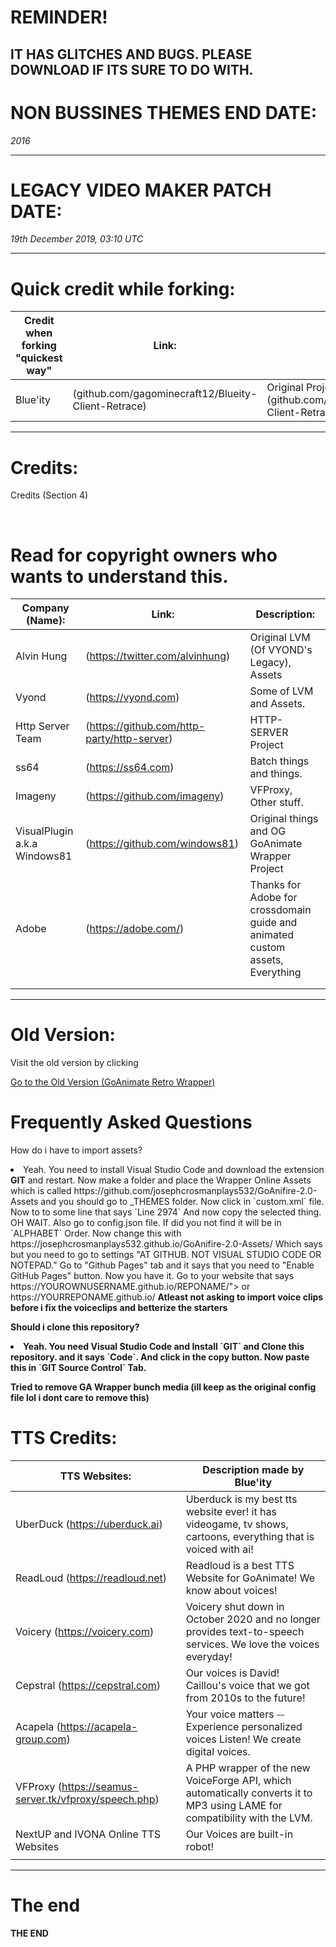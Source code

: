 <!-- 
Credits: Wrapper Offline Team: Also with this. i tried to do this. LOL

-->

<!-- 
Code Key:
qeh rfqweiyg tv789rwt78ewrntgv87wt
 -->

# REMINDER!

IT HAS GLITCHES AND BUGS. PLEASE DOWNLOAD IF ITS SURE TO DO WITH.
-----------------------------------

# NON BUSSINES THEMES END DATE:

*2016*

-----------------------------------



# LEGACY VIDEO MAKER PATCH DATE:

*19th December 2019, 03:10 UTC*

-----------------------------------

# Quick credit while forking:

| Credit when forking "quickest way" | Link:                       | Description:  |
| ---------------------------------- | --------------------------- | ------------- |
| Blue'ity                           | (github.com/gagominecraft12/Blueity-Client-Retrace)  | Original Project at (github.com/gagominecraft12/Blueity-Client-Retrace)

-----------------------------------

# Credits: 
<p>Credits (Section 4)</p>
<br>



# Read for copyright owners who wants to understand this.

| Company (Name):         | Link:                       | Description:              
| ----------------------- | --------------------------- |---------------------------
| Alvin Hung              | (https://twitter.com/alvinhung)     | Original LVM (Of VYOND's Legacy), Assets     |
| Vyond                   | (https://vyond.com)                 | Some of LVM and Assets.  |
| Http Server Team        | (https://github.com/http-party/http-server) | HTTP-SERVER Project |
| ss64                    | (https://ss64.com)                  | Batch things and things. |
| Imageny                 | (https://github.com/imageny)        | VFProxy, Other stuff.    |
| VisualPlugin a.k.a Windows81 | (https://github.com/windows81) | Original things and OG GoAnimate Wrapper Project |
| Adobe      | (https://adobe.com/) | Thanks for Adobe for crossdomain guide and animated custom assets, Everything|
||||||||||||||||||||||||||||||||||||||||||||||||||||||||||||||||||||||||||||||||||
||||||||||||||||||||||||||||||||||||||||||||||||||||||||||||||||||||||||||||||||||||

<!-- 
Reference:

| Name               | Contribution                     |
| ------------------ | -------------------------------- |
| Vyond              | Creators of the themes we love   |
| http-party         | Creators of http-server          |
| Stephan Brenner    | Creator of SilentCMD             |
| vocatus            | Some of TronScript's batch code  |
| ss64.com           | Incredible CMD info resource     |
| robvanderwoude.com | Also amazing CMD info resource   |
| darktohka          | Creator of FlashPatch            |
-->

-----------------------------------

# Old Version:

<p>Visit the old version by clicking</p>

<a href="https://github.com/GoAniRetro-Wrapper/GoAniRetro">Go to the Old Version (GoAnimate Retro Wrapper)</a>

# Frequently Asked Questions

<p>How do i have to import assets?</p>

<li>Yeah. You need to install Visual Studio Code and download the extension <strong>GIT</strong> and restart. Now make a folder and place the Wrapper Online Assets which is called https://github.com/josephcrosmanplays532/GoAnifire-2.0-Assets and you should go to _THEMES folder. Now click in `custom.xml` file. Now to to some line that says `Line 2974` And now copy the selected thing. OH WAIT. Also go to config.json file. If did you not find it will be in `ALPHABET` Order. Now change this with https://josephcrosmanplays532.github.io/GoAnifire-2.0-Assets/ Which says but you need to go to settings "AT GITHUB. NOT VISUAL STUDIO CODE OR NOTEPAD." Go to "Github Pages" tab and it says that you need to "Enable GitHub Pages" button. Now you have it. Go to your website that says https://YOUROWNUSERNAME.github.io/REPONAME/"> or https://YOURREPONAME.github.io/ <strong>Atleast not asking to import voice clips before i fix the voiceclips and betterize the starters</strong</li>

<p>Should i clone this repository?</p>

<li>Yeah. You need Visual Studio Code and Install `GIT` and Clone this repository. and it says `Code`. And click in the copy button. Now paste this in `GIT Source Control` Tab.</li>

<p>Tried to remove GA Wrapper bunch media (ill keep as the original config file lol i dont care to remove this)

# TTS Credits:

| TTS Websites:                   | Description made by Blue'ity
----------------------------------|--------------------------------------------------
| UberDuck (https://uberduck.ai)  | Uberduck is my best tts website ever! it has videogame, tv shows, cartoons, everything that is voiced with  ai!
| ReadLoud (https://readloud.net) | Readloud is a best TTS Website for GoAnimate! We know about voices!
| Voicery (https://voicery.com)   | Voicery shut down in October 2020 and no longer provides text-to-speech services. We love the voices everyday!
| Cepstral (https://cepstral.com) | Our voices is David! Caillou's voice that we got from 2010s to the future!
| Acapela (https://acapela-group.com) | Your voice matters ⏤ Experience personalized voices Listen! We create digital voices.
| VFProxy (https://seamus-server.tk/vfproxy/speech.php) | A PHP wrapper of the new VoiceForge API, which automatically converts it to MP3 using LAME for compatibility with the LVM.
| NextUP and IVONA Online TTS Websites | Our Voices are built-in robot! |
||||||||||||||||||||||||||||||||||||||||||||||||||||||||||||||||||||||||||||||||||||

------------------------------------------------------------------------------------

# The end

<strong>THE END</strong>
